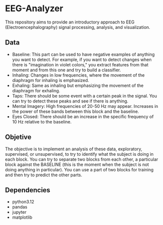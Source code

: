 # EEG-Analyzer

This repository aims to provide an introductory approach to EEG (Electroencephalography) signal processing, analysis, and visualization.

## Data

* Baseline: This part can be used to have negative examples of anything you want to detect. For example, if you want to detect changes when there is "imagination in violet colors," you extract features from that moment and from this one and try to build a classifier.
* Inhaling: Changes in low frequencies, where the movement of the diaphragm for inhaling is emphasized.
* Exhaling: Same as inhaling but emphasizing the movement of the diaphragm for exhaling.
* Taps: There should be some event with a certain peak in the signal. You can try to detect these peaks and see if there is anything.
* Mental Imagery: High frequencies of 20-50 Hz may appear. Increases in the power of these bands between this block and the baseline.
* Eyes Closed: There should be an increase in the specific frequency of 10 Hz relative to the baseline.

## Objetive

The objective is to implement an analysis of these data, exploratory, supervised, or unsupervised, to try to identify what the subject is doing in each block. You can try to separate two blocks from each other, a particular block against the BASELINE (this is the moment when the subject is not doing anything in particular). You can use a part of two blocks for training and then try to predict the other parts.

## Dependencies

- python3.12
- pandas
- jupyter
- matplotlib